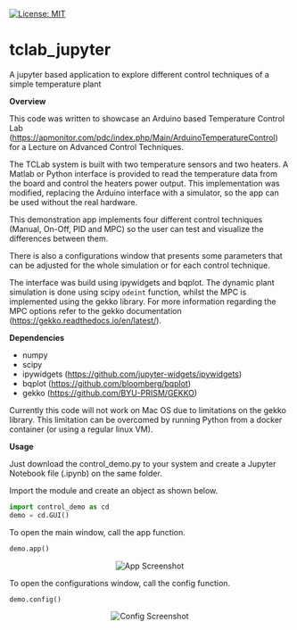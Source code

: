 [![License: MIT](https://img.shields.io/badge/License-MIT-yellow.svg)](https://opensource.org/licenses/MIT)

# tclab_jupyter
A jupyter based application to explore different control techniques of a simple temperature plant

**Overview**

This code was written to showcase an Arduino based Temperature Control Lab (https://apmonitor.com/pdc/index.php/Main/ArduinoTemperatureControl) for a Lecture on Advanced Control Techniques.

The TCLab system is built with two temperature sensors and two heaters. A Matlab or Python interface is provided to read the temperature data from the board and control the heaters power output. This implementation was modified, replacing the Arduino interface with a simulator, so the app can be used without the real hardware.

This demonstration app implements four different control techniques (Manual, On-Off, PID and MPC) so the user can test and visualize the differences between them.

There is also a configurations window that presents some parameters that can be adjusted for the whole simulation or for each control technique.

The interface was build using ipywidgets and bqplot. The dynamic plant simulation is done using scipy `odeint` function, whilst the MPC is implemented using the gekko library. For more information regarding the MPC options refer to the gekko documentation (https://gekko.readthedocs.io/en/latest/).

**Dependencies**
- numpy
- scipy
- ipywidgets (https://github.com/jupyter-widgets/ipywidgets)
- bqplot (https://github.com/bloomberg/bqplot)
- gekko (https://github.com/BYU-PRISM/GEKKO)


Currently this code will not work on Mac OS due to limitations on the gekko library. This limitation can be overcomed by running Python from a docker container (or using a regular linux VM).

**Usage**

Just download the control_demo.py to your system and create a Jupyter Notebook file (.ipynb) on the same folder.

Import the module and create an object as shown below.
```python
import control_demo as cd
demo = cd.GUI()
```

To open the main window, call the app function.
```python
demo.app()
```

<p align="center">
  <img src="https://github.com/evertoncolling/tclab_jupyter/blob/master/APP.PNG" alt="App Screenshot">
</p>

To open the configurations window, call the config function.
```python
demo.config()
```

<p align="center">
  <img src="https://github.com/evertoncolling/tclab_jupyter/blob/master/CONFIG.PNG" alt="Config Screenshot">
</p>
